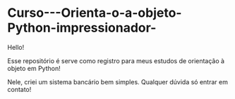 # Curso---Orienta-o-a-objeto-Python-impressionador-
Hello!

Esse repositório é serve como registro para meus estudos de orientação à objeto em Python!

Nele, criei um sistema bancário bem simples. Qualquer dúvida só entrar em contato!

